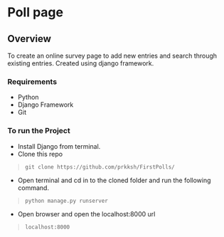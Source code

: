 # Poll page 

## Overview

To create an online survey page to add new entries and search through existing entries. Created using django framework.

### Requirements

* Python
* Django Framework
* Git

### To run the Project
* Install Django from terminal.
* Clone this repo
> `git clone https://github.com/prkksh/FirstPolls/`
* Open terminal and cd in to the cloned folder and run the following command.
>`python manage.py runserver`
* Open browser and open the localhost:8000 url
>`localhost:8000`
